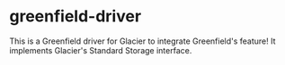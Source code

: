 # greenfield-driver

This is a Greenfield driver for Glacier to integrate Greenfield's feature! It implements Glacier's Standard Storage interface.